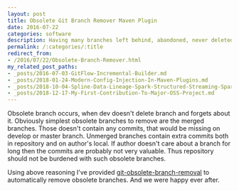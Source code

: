 ```yaml
---
layout: post
title: Obsolete Git Branch Remover Maven Plugin
date: 2016-07-22
categories: software
description: Having many branches left behind, abandoned, never deleted? How do you deal with them? We had same problem and I developed a automated DevOps solution.
permalink: /:categories/:title
redirect_from:
- /2016/07/22/Obsolete-Branch-Remover.html
my_related_post_paths:
- _posts/2016-07-03-GitFlow-Incremental-Builder.md
- _posts/2018-01-24-Modern-Config-Injection-In-Maven-Plugins.md
- _posts/2018-10-04-Spline-Data-Lineage-Spark-Structured-Streaming-Spark-AI-Summit-2018.md
- _posts/2018-12-17-My-First-Contribution-To-Major-OSS-Project.md
---
```




Obsolete branch occurs, when dev doesn't delete branch and forgets about it. Obviously simplest obsolete branches to remove are the merged branches. Those doesn't contain any commits, that would be missing on develop or master branch. Unmerged branches contain extra commits both in repository and on author's local. If author doesn't care about a branch for long then the commits are probably not very valuable. Thus repository should not be burdened with such obsolete branches.

Using above reasoning I've provided [git-obsolete-branch-removal](https://github.com/vackosar/git-obsolete-branch-remover) to automatically remove obsolete branches. And we were happy ever after.